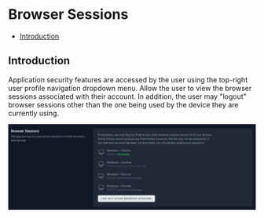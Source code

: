 # Browser Sessions

- [Introduction](#introduction)

<a name="introduction"></a>
## Introduction

Application security features are accessed by the user using the top-right user profile navigation dropdown menu. Allow the user to view the browser sessions associated with their account. In addition, the user may "logout" browser sessions other than the one being used by the device they are currently using.

![Browser Sessions](https://raw.githubusercontent.com/planlify/docs/main/preview/browser-sessions.jpg)
